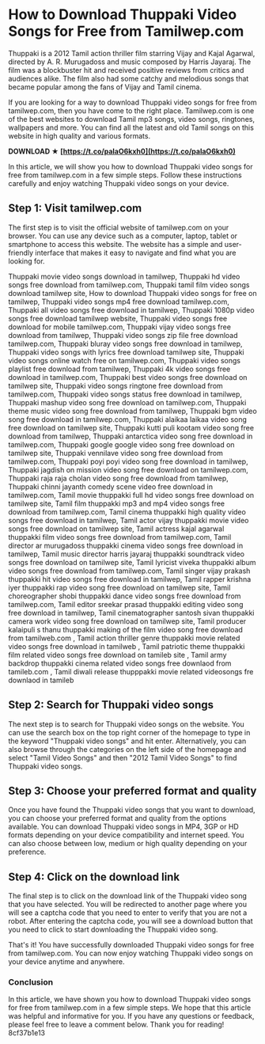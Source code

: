 # How to Download Thuppaki Video Songs for Free from Tamilwep.com
 
Thuppaki is a 2012 Tamil action thriller film starring Vijay and Kajal Agarwal, directed by A. R. Murugadoss and music composed by Harris Jayaraj. The film was a blockbuster hit and received positive reviews from critics and audiences alike. The film also had some catchy and melodious songs that became popular among the fans of Vijay and Tamil cinema.
 
If you are looking for a way to download Thuppaki video songs for free from tamilwep.com, then you have come to the right place. Tamilwep.com is one of the best websites to download Tamil mp3 songs, video songs, ringtones, wallpapers and more. You can find all the latest and old Tamil songs on this website in high quality and various formats.
 
**DOWNLOAD ★ [https://t.co/palaO6kxh0](https://t.co/palaO6kxh0)**


 
In this article, we will show you how to download Thuppaki video songs for free from tamilwep.com in a few simple steps. Follow these instructions carefully and enjoy watching Thuppaki video songs on your device.
 
## Step 1: Visit tamilwep.com
 
The first step is to visit the official website of tamilwep.com on your browser. You can use any device such as a computer, laptop, tablet or smartphone to access this website. The website has a simple and user-friendly interface that makes it easy to navigate and find what you are looking for.
 
Thuppaki movie video songs download in tamilwep,  Thuppaki hd video songs free download from tamilwep.com,  Thuppaki tamil film video songs download tamilwep site,  How to download Thuppaki video songs for free on tamilwep,  Thuppaki video songs mp4 free download tamilwep.com,  Thuppaki all video songs free download in tamilwep,  Thuppaki 1080p video songs free download tamilwep website,  Thuppaki video songs free download for mobile tamilwep.com,  Thuppaki vijay video songs free download from tamilwep,  Thuppaki video songs zip file free download tamilwep.com,  Thuppaki bluray video songs free download in tamilwep,  Thuppaki video songs with lyrics free download tamilwep site,  Thuppaki video songs online watch free on tamilwep.com,  Thuppaki video songs playlist free download from tamilwep,  Thuppaki 4k video songs free download in tamilwep.com,  Thuppaki best video songs free download on tamilwep site,  Thuppaki video songs ringtone free download from tamilwep.com,  Thuppaki video songs status free download in tamilwep,  Thuppaki mashup video song free download on tamilwep.com,  Thuppaki theme music video song free download from tamilwep,  Thuppaki bgm video song free download in tamilwep.com,  Thuppaki alaikaa laikaa video song free download on tamilwep site,  Thuppaki kutti puli kootam video song free download from tamilwep,  Thuppaki antarctica video song free download in tamilwep.com,  Thuppaki google google video song free download on tamilwep site,  Thuppaki vennilave video song free download from tamilwep.com,  Thuppaki poyi poyi video song free download in tamilwep,  Thuppaki jagdish on mission video song free download on tamilwep.com,  Thuppaki raja raja cholan video song free download from tamilwep,  Thuppaki chinni jayanth comedy scene video free download in tamilwep.com,  Tamil movie thuppakki full hd video songs free download on tamilwep site,  Tamil film thuppakki mp3 and mp4 video songs free download from tamilwep.com,  Tamil cinema thuppakki high quality video songs free download in tamilwep,  Tamil actor vijay thuppakki movie video songs free download on tamilwep site,  Tamil actress kajal agarwal thuppakki film video songs free download from tamilwep.com,  Tamil director ar murugadoss thuppakki cinema video songs free download in tamilwep,  Tamil music director harris jayaraj thuppakki soundtrack video songs free download on tamilwep site,  Tamil lyricist viveka thuppakki album video songs free download from tamilwep.com,  Tamil singer vijay prakash thuppakki hit video songs free download in tamilwep,  Tamil rapper krishna iyer thuppakki rap video song free download on tamilwep site,  Tamil choreographer shobi thuppakki dance video songs free download from tamilwep.com,  Tamil editor sreekar prasad thuppakki editing video song free download in tamilwep,  Tamil cinematographer santosh sivan thuppakki camera work video song free download on tamilwep site,  Tamil producer kalaipuli s thanu thuppakki making of the film video song free download from tamilweb.com ,  Tamil action thriller genre thuppakki movie related video songs free download in tamilweb ,  Tamil patriotic theme thuppakki film related video songs free download on tamileb site ,  Tamil army backdrop thuppakki cinema related video songs free downlaod from tamileb.com ,  Tamil diwali release thupppakki movie related videosongs fre downlaod in tamileb
 
## Step 2: Search for Thuppaki video songs
 
The next step is to search for Thuppaki video songs on the website. You can use the search box on the top right corner of the homepage to type in the keyword "Thuppaki video songs" and hit enter. Alternatively, you can also browse through the categories on the left side of the homepage and select "Tamil Video Songs" and then "2012 Tamil Video Songs" to find Thuppaki video songs.
 
## Step 3: Choose your preferred format and quality
 
Once you have found the Thuppaki video songs that you want to download, you can choose your preferred format and quality from the options available. You can download Thuppaki video songs in MP4, 3GP or HD formats depending on your device compatibility and internet speed. You can also choose between low, medium or high quality depending on your preference.
 
## Step 4: Click on the download link
 
The final step is to click on the download link of the Thuppaki video song that you have selected. You will be redirected to another page where you will see a captcha code that you need to enter to verify that you are not a robot. After entering the captcha code, you will see a download button that you need to click to start downloading the Thuppaki video song.
 
That's it! You have successfully downloaded Thuppaki video songs for free from tamilwep.com. You can now enjoy watching Thuppaki video songs on your device anytime and anywhere.
 
### Conclusion
 
In this article, we have shown you how to download Thuppaki video songs for free from tamilwep.com in a few simple steps. We hope that this article was helpful and informative for you. If you have any questions or feedback, please feel free to leave a comment below. Thank you for reading!
 8cf37b1e13
 
